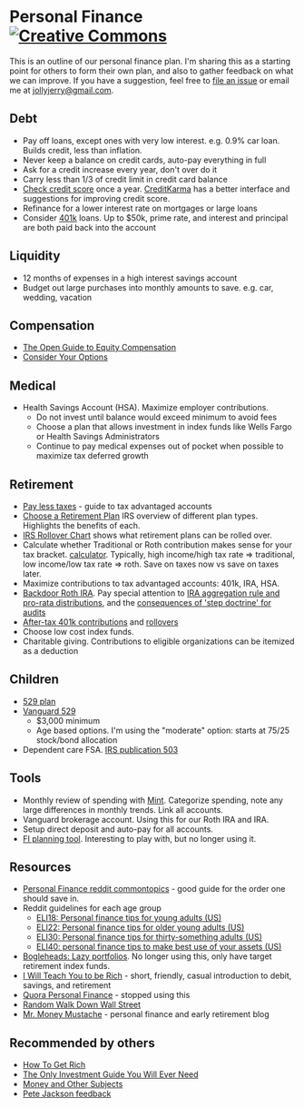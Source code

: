 # Personal Finance [![Creative Commons](http://i.creativecommons.org/l/by/4.0/88x31.png)](http://creativecommons.org/licenses/by/4.0/deed.en_US)

This is an outline of our personal finance plan. I'm sharing this as a starting
point for others to form their own plan, and also to gather feedback on what we
can improve. If you have a suggestion, feel free to [file an
issue](https://github.com/jch/personal-finance/issues) or email me at
jollyjerry@gmail.com.

## Debt

* Pay off loans, except ones with very low interest. e.g. 0.9% car loan. Builds credit, less than inflation.
* Never keep a balance on credit cards, auto-pay everything in full
* Ask for a credit increase every year, don't over do it
* Carry less than 1/3 of credit limit in credit card balance
* [Check credit score](https://www.annualcreditreport.com) once a year. [CreditKarma](https://www.creditkarma.com) has a better interface and suggestions for improving credit score.
* Refinance for a lower interest rate on mortgages or large loans
* Consider [401k](https://www.irs.gov/Retirement-Plans/Plan-Participant,-Employee/Retirement-Topics-Loans) loans. Up to $50k, prime rate, and interest and principal are both paid back into the account

## Liquidity

* 12 months of expenses in a high interest savings account
* Budget out large purchases into monthly amounts to save. e.g. car, wedding, vacation

## Compensation

* [The Open Guide to Equity Compensation](https://github.com/jlevy/og-equity-compensation)
* [Consider Your Options](http://www.amazon.com/Consider-Your-Options-Equity-Compensation/dp/1938797027/ref=dp_ob_title_bk)

## Medical

* Health Savings Account (HSA). Maximize employer contributions.
  * Do not invest until balance would exceed minimum to avoid fees
  * Choose a plan that allows investment in index funds like Wells Fargo or Health Savings Administrators
  * Continue to pay medical expenses out of pocket when possible to maximize tax deferred growth

## Retirement

* [Pay less taxes](http://www.npocp.com/taxes) - guide to tax advantaged accounts
* [Choose a Retirement Plan](https://www.irs.gov/pub/irs-pdf/p4484.pdf) IRS overview of different plan types. Highlights the benefits of each.
* [IRS Rollover Chart](https://www.irs.gov/pub/irs-tege/rollover_chart.pdf) shows what retirement plans can be rolled over.
* Calculate whether Traditional or Roth contribution makes sense for your tax bracket. [calculator](http://www.reddit.com/r/financialindependence/comments/2qua49/roth_vs_traditional_calculator/cn9l3x2). Typically, high income/high tax rate => traditional, low income/low tax rate => roth. Save on taxes now vs save on taxes later.
* Maximize contributions to tax advantaged accounts: 401k, IRA, HSA.
* [Backdoor Roth IRA](http://www.bogleheads.org/wiki/Backdoor_Roth_IRA). Pay special attention to [IRA aggregation rule and pro-rata distributions](https://www.kitces.com/blog/the-impact-of-the-ira-aggregation-rule-on-after-tax-distributions-roth-conversions-60-day-rollovers-rmds-and-72t-payments/), and the [consequences of 'step doctrine' for audits](https://www.kitces.com/blog/how-to-do-a-backdoor-roth-ira-contribution-while-avoiding-the-ira-aggregation-rule-and-the-step-transaction-doctrine/)
* [After-tax 401k contributions](https://www.kitces.com/blog/irs-notice-2014-54-acquiesces-on-splitting-after-tax-401k-contributions-for-roth-conversion/) and [rollovers](https://www.irs.gov/Retirement-Plans/Rollovers-of-After-Tax-Contributions-in-Retirement-Plans)
* Choose low cost index funds.
* Charitable giving. Contributions to eligible organizations can be itemized as a deduction

## Children

* [529 plan](http://en.wikipedia.org/wiki/529_plan)
* [Vanguard 529](https://personal.vanguard.com/us/whatweoffer/college/vanguard529)
  * $3,000 minimum
  * Age based options. I'm using the "moderate" option: starts at 75/25 stock/bond allocation
* Dependent care FSA. [IRS publication 503](https://www.irs.gov/pub/irs-pdf/p503.pdf)

## Tools

* Monthly review of spending with [Mint](https://www.mint.com). Categorize
  spending, note any large differences in monthly trends. Link all accounts.
* Vanguard brokerage account. Using this for our Roth IRA and IRA.
* Setup direct deposit and auto-pay for all accounts.
* [FI planning tool](http://www.reddit.com/r/financialindependence/comments/2zhw7t/heres_an_fi_planning_tool_i_made_that_might_help/). Interesting to play with, but no longer using it.

## Resources

* [Personal Finance reddit commontopics](http://www.reddit.com/r/personalfinance/wiki/commontopics) - good guide for the order one should save in.
* Reddit guidelines for each age group
  * [ELI18: Personal finance tips for young adults (US)](https://www.reddit.com/r/personalfinance/comments/4tfc76/eli18_personal_finance_tips_for_young_adults_us/)
  * [ELI22: Personal finance tips for older young adults (US)](https://www.reddit.com/r/personalfinance/comments/4tlqsd/eli22_personal_finance_tips_for_older_young/)
  * [ELI30: Personal finance tips for thirty-something adults (US)](https://www.reddit.com/r/personalfinance/comments/4uoycd/eli30_personal_finance_tips_for_thirtysomething/)
  * [ELI40: personal finance tips to make best use of your assets (US)](https://www.reddit.com/r/personalfinance/comments/4uuejg/eli40_personal_finance_tips_to_make_best_use_of/)
* [Bogleheads: Lazy portfolios](http://www.bogleheads.org/wiki/Lazy_portfolios). No longer using this, only have target retirement index funds.
* [I Will Teach You to be Rich](http://www.amazon.com/gp/product/0761147489/ref=as_li_qf_sp_asin_tl?ie=UTF8&camp=1789&creative=9325&creativeASIN=0761147489&linkCode=as2&tag=what0d-20) - short, friendly, casual introduction to debit, savings, and retirement
* [Quora Personal Finance](http://www.quora.com/Personal-Finance) - stopped using this
* [Random Walk Down Wall Street](http://www.amazon.com/Random-Walk-Down-Wall-Street/dp/0393330338)
* [Mr. Money Mustache](http://www.mrmoneymustache.com) - personal finance and early retirement blog

## Recommended by others

* [How To Get Rich](http://www.amazon.com/How-Get-Rich-Greatest-Entrepreneurs/dp/1591842719)
* [The Only Investment Guide You Will Ever Need](http://www.amazon.com/Only-Investment-Guide-Youll-Ever/dp/0547447256/ref=sr_1_1?s=books&ie=UTF8&qid=1387568480&sr=1-1&keywords=only+investment+guide)
* [Money and Other Subjects](http://www.andrewtobias.com/column)
* [Pete Jackson feedback](https://github.com/jch/personal-finance/pull/2/files)
